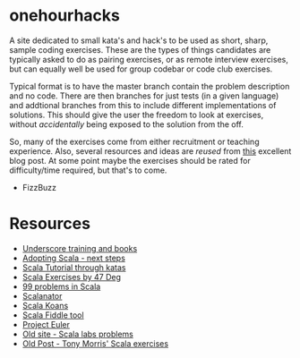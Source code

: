 # onehourhacks

A site dedicated to small kata's and hack's to be used as short, sharp, sample coding exercises. These are the types of things candidates are typically asked to do as pairing exercises, or as remote interview exercises, but can equally well be used for group codebar or code club exercises.

Typical format is to have the master branch contain the problem description and no code. There are then branches for just tests (in a given language) and addtional branches from this to include different implementations of solutions. This should give the user the freedom to look at exercises, without _accidentally_ being exposed to the solution from the off.

So, many of the exercises come from either recruitment or teaching experience. Also, several resources and ideas are _reused_ from [this](http://www.sofiacole.com/technology/adopting-scala-the-next-steps/) excellent blog post. At some point maybe the exercises should be rated for difficulty/time required, but that's to come.

* FizzBuzz

# Resources

* [Underscore training and books](http://underscore.io/training/)
* [Adopting Scala - next steps](http://www.sofiacole.com/technology/adopting-scala-the-next-steps/)
* [Scala Tutorial through katas](https://technologyconversations.com/2014/03/10/scala-tutorial-through-katas/)
* [Scala Exercises by 47 Deg](https://www.scala-exercises.org/)
* [99 problems in Scala](http://aperiodic.net/phil/scala/s-99/)
* [Scalanator](https://www.scalanator.io/)
* [Scala Koans](http://www.scalakoans.org/)
* [Scala Fiddle tool](https://scalafiddle.io/)
* [Project Euler](https://projecteuler.net/)
* [Old site - Scala labs problems](http://scala-labs.github.io/)
* [Old Post - Tony Morris' Scala exercises](http://blog.tmorris.net/posts/scala-exercises-for-beginners/)
